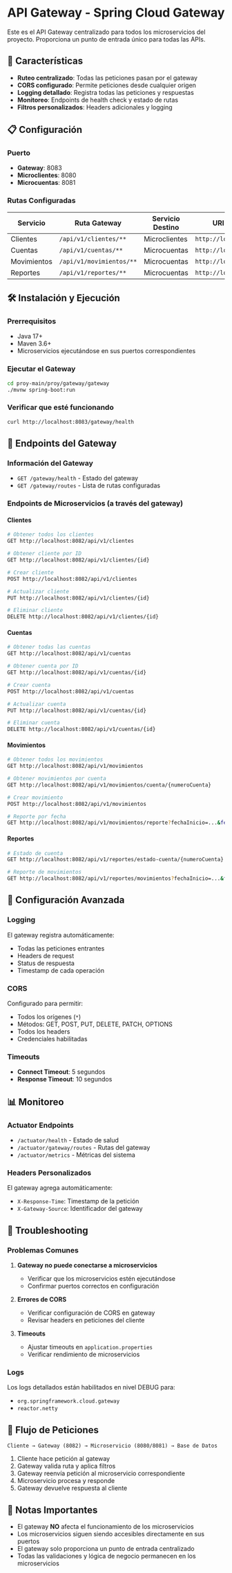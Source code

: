 # API Gateway - Spring Cloud Gateway

Este es el API Gateway centralizado para todos los microservicios del proyecto. Proporciona un punto de entrada único para todas las APIs.

## 🚀 Características

- **Ruteo centralizado**: Todas las peticiones pasan por el gateway
- **CORS configurado**: Permite peticiones desde cualquier origen
- **Logging detallado**: Registra todas las peticiones y respuestas
- **Monitoreo**: Endpoints de health check y estado de rutas
- **Filtros personalizados**: Headers adicionales y logging

## 📋 Configuración

### Puerto
- **Gateway**: 8083
- **Microclientes**: 8080
- **Microcuentas**: 8081

### Rutas Configuradas

| Servicio | Ruta Gateway | Servicio Destino | URI Destino |
|----------|--------------|------------------|-------------|
| Clientes | `/api/v1/clientes/**` | Microclientes | `http://localhost:8080` |
| Cuentas | `/api/v1/cuentas/**` | Microcuentas | `http://localhost:8081` |
| Movimientos | `/api/v1/movimientos/**` | Microcuentas | `http://localhost:8081` |
| Reportes | `/api/v1/reportes/**` | Microcuentas | `http://localhost:8081` |

## 🛠️ Instalación y Ejecución

### Prerrequisitos
- Java 17+
- Maven 3.6+
- Microservicios ejecutándose en sus puertos correspondientes

### Ejecutar el Gateway

```bash
cd proy-main/proy/gateway/gateway
./mvnw spring-boot:run
```

### Verificar que esté funcionando

```bash
curl http://localhost:8083/gateway/health
```

## 📡 Endpoints del Gateway

### Información del Gateway
- `GET /gateway/health` - Estado del gateway
- `GET /gateway/routes` - Lista de rutas configuradas

### Endpoints de Microservicios (a través del gateway)

#### Clientes
```bash
# Obtener todos los clientes
GET http://localhost:8082/api/v1/clientes

# Obtener cliente por ID
GET http://localhost:8082/api/v1/clientes/{id}

# Crear cliente
POST http://localhost:8082/api/v1/clientes

# Actualizar cliente
PUT http://localhost:8082/api/v1/clientes/{id}

# Eliminar cliente
DELETE http://localhost:8082/api/v1/clientes/{id}
```

#### Cuentas
```bash
# Obtener todas las cuentas
GET http://localhost:8082/api/v1/cuentas

# Obtener cuenta por ID
GET http://localhost:8082/api/v1/cuentas/{id}

# Crear cuenta
POST http://localhost:8082/api/v1/cuentas

# Actualizar cuenta
PUT http://localhost:8082/api/v1/cuentas/{id}

# Eliminar cuenta
DELETE http://localhost:8082/api/v1/cuentas/{id}
```

#### Movimientos
```bash
# Obtener todos los movimientos
GET http://localhost:8082/api/v1/movimientos

# Obtener movimientos por cuenta
GET http://localhost:8082/api/v1/movimientos/cuenta/{numeroCuenta}

# Crear movimiento
POST http://localhost:8082/api/v1/movimientos

# Reporte por fecha
GET http://localhost:8082/api/v1/movimientos/reporte?fechaInicio=...&fechaFin=...
```

#### Reportes
```bash
# Estado de cuenta
GET http://localhost:8082/api/v1/reportes/estado-cuenta/{numeroCuenta}

# Reporte de movimientos
GET http://localhost:8082/api/v1/reportes/movimientos?fechaInicio=...&fechaFin=...
```

## 🔧 Configuración Avanzada

### Logging
El gateway registra automáticamente:
- Todas las peticiones entrantes
- Headers de request
- Status de respuesta
- Timestamp de cada operación

### CORS
Configurado para permitir:
- Todos los orígenes (`*`)
- Métodos: GET, POST, PUT, DELETE, PATCH, OPTIONS
- Todos los headers
- Credenciales habilitadas

### Timeouts
- **Connect Timeout**: 5 segundos
- **Response Timeout**: 10 segundos

## 📊 Monitoreo

### Actuator Endpoints
- `/actuator/health` - Estado de salud
- `/actuator/gateway/routes` - Rutas del gateway
- `/actuator/metrics` - Métricas del sistema

### Headers Personalizados
El gateway agrega automáticamente:
- `X-Response-Time`: Timestamp de la petición
- `X-Gateway-Source`: Identificador del gateway

## 🚨 Troubleshooting

### Problemas Comunes

1. **Gateway no puede conectarse a microservicios**
   - Verificar que los microservicios estén ejecutándose
   - Confirmar puertos correctos en configuración

2. **Errores de CORS**
   - Verificar configuración de CORS en gateway
   - Revisar headers en peticiones del cliente

3. **Timeouts**
   - Ajustar timeouts en `application.properties`
   - Verificar rendimiento de microservicios

### Logs
Los logs detallados están habilitados en nivel DEBUG para:
- `org.springframework.cloud.gateway`
- `reactor.netty`

## 🔄 Flujo de Peticiones

```
Cliente → Gateway (8082) → Microservicio (8080/8081) → Base de Datos
```

1. Cliente hace petición al gateway
2. Gateway valida ruta y aplica filtros
3. Gateway reenvía petición al microservicio correspondiente
4. Microservicio procesa y responde
5. Gateway devuelve respuesta al cliente

## 📝 Notas Importantes

- El gateway **NO** afecta el funcionamiento de los microservicios
- Los microservicios siguen siendo accesibles directamente en sus puertos
- El gateway solo proporciona un punto de entrada centralizado
- Todas las validaciones y lógica de negocio permanecen en los microservicios 